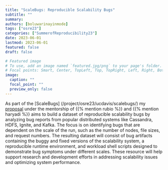 ```yaml
---
title: "ScaleBugs: Reproducible Scalability Bugs"
subtitle: ""
summary:
authors: [boluwarinayinmode]
tags: ["osre23"]
categories: ["SummerofReproducibility23"]
date: 2023-06-01
lastmod: 2023-06-01
featured: false
draft: false

# Featured image
# To use, add an image named `featured.jpg/png` to your page's folder.
# Focal points: Smart, Center, TopLeft, Top, TopRight, Left, Right, BottomLeft, Bottom, BottomRight.
image:
  caption: ""
  focal_point: ""
  preview_only: false
---
```


As part of the [ScaleBugs] (/project/osre23/ucdavis/scalebugs/) my [proposal](https://drive.google.com/file/d/17iANa5ei_gguZsGGwR1sfPHOoJysnNsf/view?usp=sharing) under the mentorship of {{% mention rubio %}} and {{% mention haryadi %}} aims to build a dataset of reproducible scalability bugs by analyzing bug reports from popular distributed systems like Cassandra, HDFS, Ignite, and Kafka. The focus is on identifying bugs that are dependent on the scale of the run, such as the number of nodes, file sizes, and request numbers. The resulting dataset will consist of bug artifacts containing the buggy and fixed versions of the scalability system, a reproducible runtime environment, and workload shell scripts designed to demonstrate bug symptoms under different scales. These resource will help support research and development efforts in addressing scalability issues and optimizing system performance.
